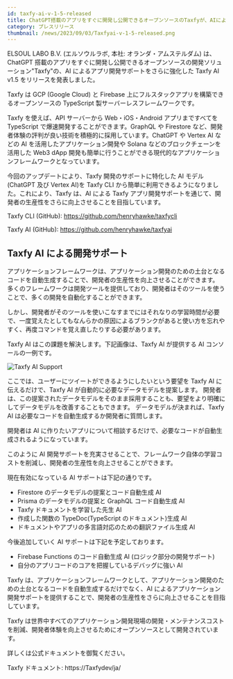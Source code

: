 ```yaml
---
id: taxfy-ai-v-1-5-released
title: ChatGPT搭載のアプリをすぐに開発し公開できるオープンソースのTaxfyが、AIによるアプリ開発サポートを強化したTaxfy AI v1.5をリリース
category: プレスリリース
thumbnail: /news/2023/09/03/Taxfyai-v-1-5-released.png
---
```


ELSOUL LABO B.V. (エルソウルラボ, 本社: オランダ・アムステルダム) は、ChatGPT 搭載のアプリをすぐに開発し公開できるオープンソースの開発ソリューション"Taxfy"の、AI によるアプリ開発サポートをさらに強化した Taxfy AI v1.5 をリリースを発表しました。

Taxfy は GCP (Google Cloud) と Firebase 上にフルスタックアプリを構築できるオープンソースの TypeScript 製サーバーレスフレームワークです。

Taxfy を使えば、API サーバーから Web・iOS・Android アプリまですべてを TypeScript で爆速開発することができます。GraphQL や Firestore など、開発者体験の評判が良い技術を積極的に採用しています。ChatGPT や Vertex AI などの AI を活用したアプリケーション開発や Solana などのブロックチェーンを活用した Web3 dApp 開発も簡単に行うことができる現代的なアプリケーションフレームワークとなっています。

今回のアップデートにより、Taxfy 開発のサポートに特化した AI モデル(ChatGPT 及び Vertex AI)を Taxfy CLI から簡単に利用できるようになりました。これにより、Taxfy は、AI による Taxfy アプリ開発サポートを通じて、開発者の生産性をさらに向上させることを目指しています。

Taxfy CLI (GitHub): https://github.com/henryhawke/taxfycli

Taxfy AI (GitHub): https://github.com/henryhawke/taxfyai

## Taxfy AI による開発サポート

アプリケーションフレームワークは、アプリケーション開発のための土台となるコードを自動生成することで、開発者の生産性を向上させることができます。
多くのフレームワークは開発ツールを提供しており、開発者はそのツールを使うことで、多くの開発を自動化することができます。

しかし、開発者がそのツールを使いこなすまでにはそれなりの学習時間が必要で、一度覚えたとしてもなんらかの原因によるブランクがあると使い方を忘れやすく、再度コマンドを覚え直したりする必要があります。

Taxfy AI はこの課題を解決します。下記画像は、Taxfy AI が提供する AI コンソールの一例です。

![Taxfy AI Support](/news/2023/09/03/Taxfyai-dev-support2.png)

ここでは、ユーザーにツイートができるようにしたいという要望を Taxfy AI に伝えるだけで、Taxfy AI が自動的に必要なデータモデルを提案します。
開発者は、この提案されたデータモデルをそのまま採用することも、要望をより明確にしてデータモデルを改善することもできます。
データモデルが決まれば、Taxfy AI は必要なコードを自動生成するか開発者に質問します。

開発者は AI に作りたいアプリについて相談するだけで、必要なコードが自動生成されるようになっています。

このように AI 開発サポートを充実させることで、フレームワーク自体の学習コストを削減し、開発者の生産性を向上させることができます。

現在有効になっている AI サポートは下記の通りです。

- Firestore のデータモデルの提案とコード自動生成 AI
- Prisma のデータモデルの提案と GraphQL コード自動生成 AI
- Taxfy ドキュメントを学習した先生 AI
- 作成した関数の TypeDoc(TypeScript のドキュメント)生成 AI
- ドキュメントやアプリの多言語対応のための翻訳ファイル生成 AI

今後追加していく AI サポートは下記を予定しております。

- Firebase Functions のコード自動生成 AI (ロジック部分の開発サポート)
- 自分のアプリコードのコアを把握しているデバッグに強い AI

Taxfy は、アプリケーションフレームワークとして、アプリケーション開発のための土台となるコードを自動生成するだけでなく、AI によるアプリケーション開発サポートを提供することで、開発者の生産性をさらに向上させることを目指しています。

Taxfy は世界中すべてのアプリケーション開発現場の開発・メンテナンスコストを削減、開発者体験を向上させるためにオープンソースとして開発されています。

詳しくは公式ドキュメントを御覧ください。

Taxfy ドキュメント: https://Taxfydev/ja/
